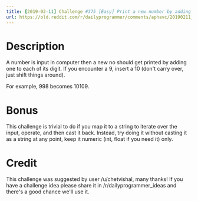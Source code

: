 ```yaml
---
title: [2019-02-11] Challenge #375 [Easy] Print a new number by adding one to each of its digit
url: https://old.reddit.com/r/dailyprogrammer/comments/aphavc/20190211_challenge_375_easy_print_a_new_number_by/
---
```


# Description

A number is input in computer then a new no should get printed by adding one to each of its digit. If you encounter a 9, insert a 10 (don't carry over, just shift things around). 

For example, 998 becomes 10109.

# Bonus

This challenge is trivial to do if you map it to a string to iterate over the input, operate, and then cast it back. Instead, try doing it without casting it as a string at any point, keep it numeric (int, float if you need it) only.

# Credit

This challenge was suggested by user /u/chetvishal, many thanks! If you have a challenge idea please share it in /r/dailyprogrammer_ideas and there's a good chance we'll use it. 